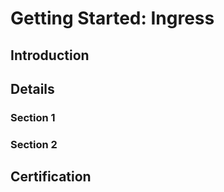 # Getting Started: Ingress



## Introduction


## Details


### Section 1


### Section 2



## Certification

